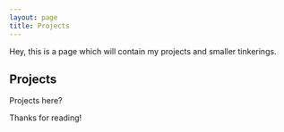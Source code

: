 ```yaml
---
layout: page
title: Projects
---
```


<p class="message">
  Hey, this is a page which will contain my projects and smaller tinkerings.
</p>

## Projects

Projects here?

Thanks for reading!
